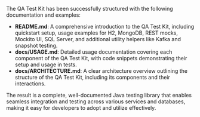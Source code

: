 The QA Test Kit has been successfully structured with the following documentation and examples:
- **README.md**: A comprehensive introduction to the QA Test Kit, including quickstart setup, usage examples for H2, MongoDB, REST mocks, Mockito UI, SQL Server, and additional utility helpers like Kafka and snapshot testing.
- **docs/USAGE.md**: Detailed usage documentation covering each component of the QA Test Kit, with code snippets demonstrating their setup and usage in tests.
- **docs/ARCHITECTURE.md**: A clear architecture overview outlining the structure of the QA Test Kit, including its components and their interactions.

The result is a complete, well-documented Java testing library that enables seamless integration and testing across various services and databases, making it easy for developers to adopt and utilize effectively.